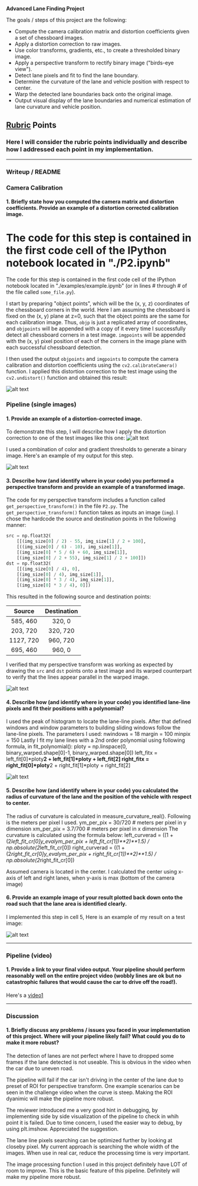 **Advanced Lane Finding Project**

The goals / steps of this project are the following:

* Compute the camera calibration matrix and distortion coefficients given a set of chessboard images.
* Apply a distortion correction to raw images.
* Use color transforms, gradients, etc., to create a thresholded binary image.
* Apply a perspective transform to rectify binary image ("birds-eye view").
* Detect lane pixels and fit to find the lane boundary.
* Determine the curvature of the lane and vehicle position with respect to center.
* Warp the detected lane boundaries back onto the original image.
* Output visual display of the lane boundaries and numerical estimation of lane curvature and vehicle position.

[//]: # (Image References)

[image1]: ./output_images/calibration10.jpg "Undistorted"
[undistorted]: ./output_images/undistorted_calibration5.jpg "Undistorted"
[binary]: ./output_images/binary_straight_lines1.jpg "Binary Example"
[warped]: ./output_images/p_transform_straight_lines1.jpg "Warp Example"
[image5]: ./output_images/polynomial_straight_lines1.jpg "Fit Visual"
[image6]: ./output_images/Lane_Text_straight_lines2.jpg "Output"
[video1]: ./project_video_processed.mp4 "Video"

## [Rubric](https://review.udacity.com/#!/rubrics/571/view) Points

### Here I will consider the rubric points individually and describe how I addressed each point in my implementation.  

---

### Writeup / README

### Camera Calibration


#### 1. Briefly state how you computed the camera matrix and distortion coefficients. Provide an example of a distortion corrected calibration image.

The code for this step is contained in the first code cell of the IPython notebook located in "./P2.ipynb"
=======
The code for this step is contained in the first code cell of the IPython notebook located in "./examples/example.ipynb" (or in lines # through # of the file called `some_file.py`).  

I start by preparing "object points", which will be the (x, y, z) coordinates of the chessboard corners in the world. Here I am assuming the chessboard is fixed on the (x, y) plane at z=0, such that the object points are the same for each calibration image.  Thus, `objp` is just a replicated array of coordinates, and `objpoints` will be appended with a copy of it every time I successfully detect all chessboard corners in a test image.  `imgpoints` will be appended with the (x, y) pixel position of each of the corners in the image plane with each successful chessboard detection.  

I then used the output `objpoints` and `imgpoints` to compute the camera calibration and distortion coefficients using the `cv2.calibrateCamera()` function.  I applied this distortion correction to the test image using the `cv2.undistort()` function and obtained this result: 

![alt text][image1]

### Pipeline (single images)

#### 1. Provide an example of a distortion-corrected image.

To demonstrate this step, I will describe how I apply the distortion correction to one of the test images like this one:
![alt text][undistorted]

I used a combination of color and gradient thresholds to generate a binary image.  Here's an example of my output for this step.

![alt text][binary]

#### 3. Describe how (and identify where in your code) you performed a perspective transform and provide an example of a transformed image.

The code for my perspective transform includes a function called `get_perspective_transform()` in the file `P2.py`.  The `get_perspective_transform()` function takes as inputs an image (`img`).  I chose the hardcode the source and destination points in the following manner:

```python
src = np.float32(
    [[(img_size[0] / 2) - 55, img_size[1] / 2 + 100],
    [((img_size[0] / 6) - 10), img_size[1]],
    [(img_size[0] * 5 / 6) + 60, img_size[1]],
    [(img_size[0] / 2 + 55), img_size[1] / 2 + 100]])
dst = np.float32(
    [[(img_size[0] / 4), 0],
    [(img_size[0] / 4), img_size[1]],
    [(img_size[0] * 3 / 4), img_size[1]],
    [(img_size[0] * 3 / 4), 0]])
```

This resulted in the following source and destination points:

| Source        | Destination   | 
|:-------------:|:-------------:| 
| 585, 460      | 320, 0        | 
| 203, 720      | 320, 720      |
| 1127, 720     | 960, 720      |
| 695, 460      | 960, 0        |

I verified that my perspective transform was working as expected by drawing the `src` and `dst` points onto a test image and its warped counterpart to verify that the lines appear parallel in the warped image.

![alt text][warped]

#### 4. Describe how (and identify where in your code) you identified lane-line pixels and fit their positions with a polynomial?

I used the peak of histogram to locate the lane-line pixels. After that defined windows and window parameters to building sliding windows follow the lane-line pixels. The parameters I used:
    nwindows = 18
    margin = 100
    minpix = 150
Lastly I fit my lane lines with a 2nd order polynomial using following formula, in fit_polynomial():
ploty = np.linspace(0, binary_warped.shape[0]-1, binary_warped.shape[0])
left_fitx = left_fit[0]*ploty**2 + left_fit[1]*ploty + left_fit[2]
right_fitx = right_fit[0]*ploty**2 + right_fit[1]*ploty + right_fit[2]

![alt text][image5]

#### 5. Describe how (and identify where in your code) you calculated the radius of curvature of the lane and the position of the vehicle with respect to center.

The radius of curvature is calculated in measure_curvature_real(). Following is the meters per pixel I used.
ym_per_pix = 30/720 # meters per pixel in y dimension
xm_per_pix = 3.7/700 # meters per pixel in x dimension
The curvature is calculated using the formula below: 
left_curverad = ((1 + (2*left_fit_cr[0]*y_eval*ym_per_pix + left_fit_cr[1])**2)**1.5) / np.absolute(2*left_fit_cr[0])
right_curverad = ((1 + (2*right_fit_cr[0]*y_eval*ym_per_pix + right_fit_cr[1])**2)**1.5) / np.absolute(2*right_fit_cr[0])

Assumed camera is located in the center. I calculated the center using x-axis of left and right lanes, when y-axis is max (bottom of the camera image)
    
#### 6. Provide an example image of your result plotted back down onto the road such that the lane area is identified clearly.

I implemented this step in cell 5, Here is an example of my result on a test image:

![alt text][image6]

---

### Pipeline (video)

#### 1. Provide a link to your final video output.  Your pipeline should perform reasonably well on the entire project video (wobbly lines are ok but no catastrophic failures that would cause the car to drive off the road!).

Here's a [video1](./project_video_processed.mp4)

---

### Discussion

#### 1. Briefly discuss any problems / issues you faced in your implementation of this project.  Where will your pipeline likely fail?  What could you do to make it more robust?

The detection of lanes are not perfect where I have to dropped some frames if the lane detected is not useable. This is obvious in the video when the car due to uneven road.

The pipeline will fail if the car isn't driving in the center of the lane due to preset of ROI for perspective transform. One example scenarios can be seen in the challenge video when the curve is steep. Making the ROI dyanimic will make the pipeline more robust. 

The reviewer introduced me a very good hint in debugging, by implementing side by side visualization of the pipeline to check in whih point it is failed. Due to time concern, I used the easier way to debug, by using plt.imshow. Appreciated the suggestion.

The lane line pixels searching can be optimized further by looking at closeby pixel. My current approach is searching the whole width of the images. When use in real car, reduce the processing time is very important.

The image processing function I used in this project definitely have LOT of room to improve. This is the basic feature of this pipeline. Definitely will make my pipeline more robust.
